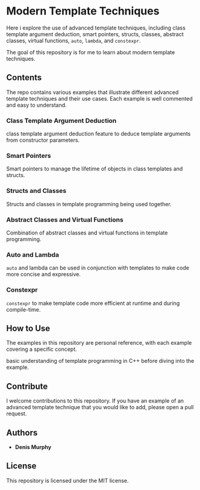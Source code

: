 
# Modern Template Techniques

Here i explore the use of advanced template techniques, including class template argument deduction, smart pointers, structs, classes, abstract classes, virtual functions, `auto`, `lambda`, and `constexpr`.

The goal of this repository is for me to learn about modern template techniques.

## Contents

The repo contains various examples that illustrate different advanced template techniques and their use cases. Each example is well commented and easy to understand.

### Class Template Argument Deduction

class template argument deduction feature to deduce template arguments from constructor parameters.

### Smart Pointers

Smart pointers to manage the lifetime of objects in class templates and structs.

### Structs and Classes

Structs and classes in template programming being used together.

### Abstract Classes and Virtual Functions

Combination of abstract classes and virtual functions in template programming.

### Auto and Lambda

`auto` and lambda can be used in conjunction with templates to make code more concise and expressive.

### Constexpr

`constexpr` to make template code more efficient at runtime and during compile-time.

## How to Use

The examples in this repository are personal reference, with each example covering a specific concept.

basic understanding of template programming in C++ before diving into the example.

## Contribute

I welcome contributions to this repository. If you have an example of an advanced template technique that you would like to add, please open a pull request.

## Authors

-   **Denis Murphy**

## License

This repository is licensed under the MIT license.
